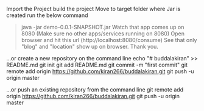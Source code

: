 Import the Project 
build the project
Move to target folder where Jar is created
run the below command
> java -jar demo-0.0.1-SNAPSHOT.jar
Watch that app comes up on 8080 (Make sure no other apps/services running on 8080)
Open browser and hit this url (http://localhost:8080/consume)
See that only "blog" and "location" show up on browser.
Thank you.


…or create a new repository on the command line
echo "# buddalakiran" >> README.md
git init
git add README.md
git commit -m "first commit"
git remote add origin https://github.com/kiran266/buddalakiran.git
git push -u origin master
                
…or push an existing repository from the command line
git remote add origin https://github.com/kiran266/buddalakiran.git
git push -u origin master
